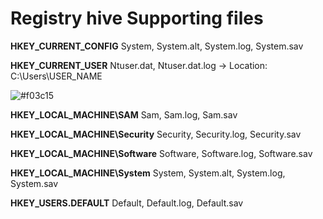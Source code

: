 # Registry hive	Supporting files

**HKEY_CURRENT_CONFIG**	System, System.alt, System.log, System.sav

**HKEY_CURRENT_USER**	Ntuser.dat, Ntuser.dat.log -> Location: C:\Users\USER_NAME

![#f03c15]('fghfghfgh')

**HKEY_LOCAL_MACHINE\SAM**	Sam, Sam.log, Sam.sav

**HKEY_LOCAL_MACHINE\Security**	Security, Security.log, Security.sav

**HKEY_LOCAL_MACHINE\Software**	Software, Software.log, Software.sav

**HKEY_LOCAL_MACHINE\System**	System, System.alt, System.log, System.sav

**HKEY_USERS\.DEFAULT**	Default, Default.log, Default.sav
